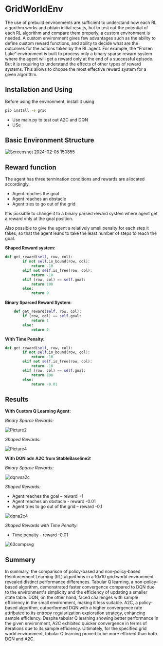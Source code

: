 # GridWorldEnv
The use of prebuild environments are sufficient to understand how each RL algorithm works
and obtain initial results, but to test out the potential of each RL algorithm and compare them
properly, a custom environment is needed. A custom environment gives few advantages such
as the ability to define custom reward functions, and ability to decide what are the outcomes
for the actions taken by the RL agent. For example, the “Frozen Lake” environment is built to
process only a binary sparse reward system where the agent will get a reward only at the end
of a successful episode. But it is requiring to understand the effects of other types of reward
systems. This allows to choose the most effective reward system for a given algorithm.

## Installation and Using
Before using the environment, install it using
```bash
pip install -e grid
```
* Use main.py to test out A2C and DQN
* USe 

## Basic Environment Structure
![Screenshot 2024-02-05 150855](https://github.com/elemenceOR/GridWorldEnv/assets/52843991/8205e3ab-6966-4c46-b65a-ded551f0b5a3)

## Reward function
The agent has three termination conditions and rewards are allocated accordingly.

* Agent reaches the goal
* Agent reaches an obstacle
* Agent tries to go out of the grid

It is possible to change it to a binary parsed reward system where agent get a reward only at the goal position.

Also possible to give the agent a relatively small penalty for each step it takes,
so that the agent leans to take the least number of steps to reach the goal.

**Shaped Reward system:**
```python
def get_reward(self, row, col):
        if not self.in_bound(row, col):
            return -10
        elif not self.is_free(row, col):
            return -10
        elif (row, col) == self.goal:
            return 100
        else:
            return 0
```

**Binary Sparced Reward System:**
```python
    def get_reward(self, row, col):
        if (row, col) == self.goal:
            return 1
        else:
            return 0
```

**With Time Penalty:**
```python
def get_reward(self, row, col):
        if not self.in_bound(row, col):
            return -10
        elif not self.is_free(row, col):
            return -10
        elif (row, col) == self.goal:
            return 100
        else:
            return -0.01
```


## Results

**With Custom Q Learning Agent:**

_Binary Sparce Rewards:_

![Picture2](https://github.com/elemenceOR/GridWorldEnv/assets/52843991/fef83d71-0fc3-44eb-9cef-e06393dc1370)

_Shaped Rewards:_

![Picture4](https://github.com/elemenceOR/GridWorldEnv/assets/52843991/87149290-0a84-4806-8588-697bd23933ba)


**With DQN adn A2C from StableBaseline3:**

_Binary Sparce Rewards:_

![dqnvsa2c](https://github.com/elemenceOR/GridWorldEnv/assets/52843991/e8ff5833-e8d5-4290-a99e-88efb82d31f3)

_Shaped Rewards:_
* Agent reaches the goal – reward +1
* Agent reaches an obstacle - reward -0.01
* Agent tries to go out of the grid – reward -0.1
  
![dqna2c4](https://github.com/elemenceOR/GridWorldEnv/assets/52843991/d5d103db-c104-47da-b60f-7751431b20d0)

_Shaped Rewards with Time Penalty:_
* Time penalty - reward -0.01

![63compsvg](https://github.com/elemenceOR/GridWorldEnv/assets/52843991/0a81eca2-a26e-4d00-a03d-f80a922c72a3)

## Summery
In summary, the comparison of policy-based and non-policy-based Reinforcement Learning (RL) algorithms in a 10x10 grid world environment revealed distinct performance differences. Tabular Q learning, a non-policy-based algorithm, demonstrated faster convergence compared to DQN due to the environment's simplicity and the efficiency of updating a smaller state table. DQN, on the other hand, faced challenges with sample efficiency in the small environment, making it less suitable. A2C, a policy-based algorithm, outperformed DQN with a higher convergence rate attributed to its entropy regularization exploration strategy, enhancing sample efficiency. Despite tabular Q learning showing better performance in the given environment, A2C exhibited quicker convergence in terms of iterations due to its sample efficiency. Ultimately, for the specified grid world environment, tabular Q learning proved to be more efficient than both DQN and A2C.
